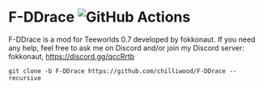 F-DDrace ![GitHub Actions](https://github.com/fokkonaut/F-DDrace/workflows/Build/badge.svg)
=========

F-DDrace is a mod for Teeworlds 0.7 developed by fokkonaut.
If you need any help, feel free to ask me on Discord and/or join my Discord server: fokkonaut, https://discord.gg/qccRrtb

	git clone -b F-DDrace https://github.com/chilliwood/F-DDrace --recursive

